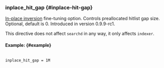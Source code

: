 ### inplace_hit_gap {#inplace-hit-gap}

[In-place inversion](../../index_configuration_options/inplaceenable.md) fine-tuning option. Controls preallocated hitlist gap size. Optional, default is 0. Introduced in version 0.9.9-rc1.

This directive does not affect `searchd` in any way, it only affects `indexer`.

#### Example: {#example}

```

inplace_hit_gap = 1M

```
